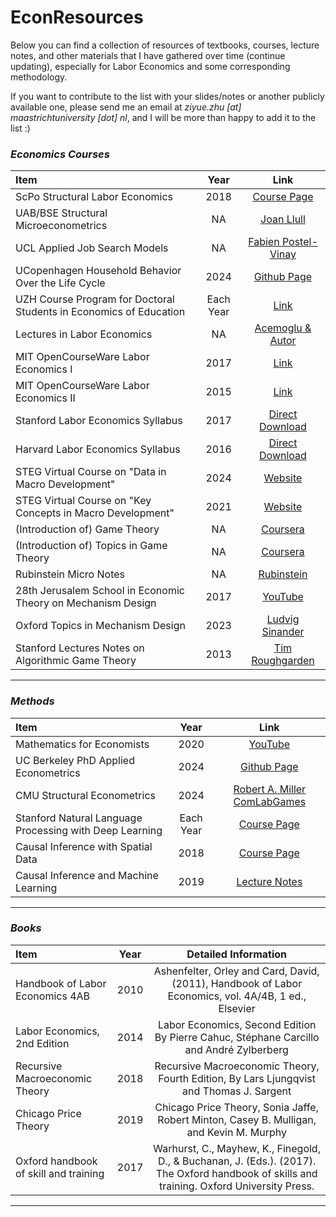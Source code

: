 # EconResources
Below you can find a collection of resources of textbooks, courses, lecture notes, and other materials that I have gathered over time (continue updating), especially for Labor Economics and some corresponding methodology.

If you want to contribute to the list with your slides/notes or another publicly available one, please send me an email at *ziyue.zhu [at] maastrichtuniversity [dot] nl*, and I will be more than happy to add it to the list :)

### *Economics Courses*
| Item                                               | Year | Link                                                                                                                                        | 
| :--------------------------------------------------| :---------: | :---------------------------------------------------------------------------------------------------------------------------------------: |
| ScPo Structural Labor Economics                    | 2018 | [Course Page](https://floswald.github.io/ScPo-Labor/notes.html)                                                                             |
| UAB/BSE Structural Microeconometrics               | NA   | [Joan Llull](https://joanllull.github.io/teaching.htm)                                                                                      |
| UCL Applied Job Search Models                      | NA   | [Fabien Postel-Vinay](https://sites.google.com/site/fabienpostelvinay/teaching?authuser=0)                                                  |
| UCopenhagen Household Behavior Over the Life Cycle | 2024 | [Github Page](https://github.com/ThomasHJorgensen/HouseholdBehaviorCourse)                                                                  |
| UZH Course Program for Doctoral Students in Economics of Education | Each Year | [Link](https://www.educationeconomics.uzh.ch/en/Lehre/Aims.html)                                                       |
| Lectures in Labor Economics                        | NA   | [Acemoglu & Autor](https://economics.mit.edu/sites/default/files/inline-files/Lectures%20in%20Labor%20Economics.pdf)                        |
| MIT OpenCourseWare Labor Economics I               | 2017 | [Link](https://ocw.mit.edu/courses/14-661-labor-economics-i-fall-2017/pages/syllabus/)                                                      |
| MIT OpenCourseWare Labor Economics II              | 2015 | [Link](https://ocw.mit.edu/courses/14-662-labor-economics-ii-spring-2015/)                                                                  |                                          
| Stanford Labor Economics Syllabus                  | 2017 | [Direct Download](https://syllabus.stanford.edu/syllabus/downloadSyllabus?courseId=W17-ECON-247-01)                                         |
| Harvard Labor Economics Syllabus                   | 2016 | [Direct Download](https://canvas.harvard.edu/courses/16710/files/2673430/download?verifier=bZn9uBC5eDgS5L36Ea0OpfWVro0sSaCsWUIJX9wN&wrap=1) | 
| STEG Virtual Course on "Data in Macro Development" | 2024 | [Website](https://steg.cepr.org/events/virtual-course-data-macro-development)                                                               |
| STEG Virtual Course on "Key Concepts in Macro Development" | 2021 | [Website](https://steg.cepr.org/courses/virtual-course-key-concepts-macro-development)                                              |
| (Introduction of) Game Theory                      | NA   | [Coursera](https://www.coursera.org/learn/game-theory-1)                                                                                    |
| (Introduction of) Topics in Game Theory            | NA   | [Coursera](https://www.coursera.org/learn/game-theory-2)                                                                                    |
| Rubinstein Micro Notes                             | NA   | [Rubinstein](https://arielrubinstein.tau.ac.il/index.html)                                                                                  |
| 28th Jerusalem School in Economic Theory on Mechanism Design | 2017 | [YouTube](https://www.youtube.com/playlist?list=PLTn74Qx5mPsRGmbUg8id_62BPv7ZMUQhl)                                               |
| Oxford Topics in Mechanism Design                  | 2023 | [Ludvig Sinander](https://www.ludvigsinander.net/lecture_notes.html)                                                                        |
| Stanford Lectures Notes on Algorithmic Game Theory | 2013 | [Tim Roughgarden](https://timroughgarden.org/f13/f13.pdf)                                                                                   |
---

### *Methods*
| Item                                               | Year | Link                                                                                                                        | 
| :--------------------------------------------------| :--------: | :-------------------------------------------------------------------------------------------------------------------: |
| Mathematics for Economists                         | 2020 | [YouTube](https://www.youtube.com/watch?v=O2UxL5-2QwU&list=PL5B3KLQNAC5iy7YKlEdHKiAbo5SuiAHE1&index=43)                     |
| UC Berkeley PhD Applied Econometrics               | 2024 | [Github Page](https://github.com/borusyak/are213)                                                                           |
| CMU Structural Econometrics                        | 2024 | [Robert A. Miller ComLabGames](https://comlabgames.com/structuraleconometrics/)                                             |
| Stanford Natural Language Processing with Deep Learning   | Each Year | [Course Page](https://web.stanford.edu/class/cs224n/)                                                           |
| Causal Inference with Spatial Data                 | 2018 | [Course Page](https://sites.google.com/site/mkudamatsu/causal-inference-with-spatial-data-arcgis-10-for-economics-research) |
| Causal Inference and Machine Learning              | 2019 | [Lecture Notes](https://www.uni-potsdam.de/fileadmin/projects/empwifo/images/homepage/05_Workshop/imbens_potsdam_2019.pdf)  |
---


### *Books*
| Item                                               | Year | Detailed Information                                                                                                                        | 
| :--------------------------------------------------| :----: | :------------------------------------------------------------------------------------------------------------------------------: |
| Handbook of Labor Economics 4AB                    | 2010 | Ashenfelter, Orley and Card, David, (2011), Handbook of Labor Economics, vol. 4A/4B, 1 ed., Elsevier                                        |
| Labor Economics, 2nd Edition                       | 2014 | Labor Economics, Second Edition By Pierre Cahuc, Stéphane Carcillo and André Zylberberg                                                     |
| Recursive Macroeconomic Theory                     | 2018 | Recursive Macroeconomic Theory, Fourth Edition, By Lars Ljungqvist and Thomas J. Sargent                                                    |
| Chicago Price Theory                               | 2019 | Chicago Price Theory, Sonia Jaffe, Robert Minton, Casey B. Mulligan, and Kevin M. Murphy                                                    |
| Oxford handbook of skill and training              | 2017 | Warhurst, C., Mayhew, K., Finegold, D., & Buchanan, J. (Eds.). (2017). The Oxford handbook of skills and training. Oxford University Press. |
---
